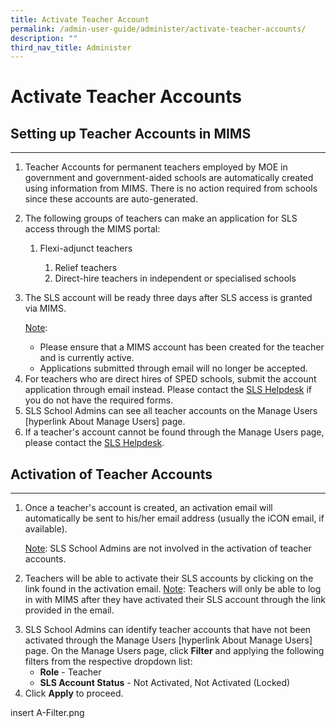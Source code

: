 ```yaml
---
title: Activate Teacher Account
permalink: /admin-user-guide/administer/activate-teacher-accounts/
description: ""
third_nav_title: Administer
---
```

<h1 id="activate-teacher-accounts">Activate Teacher Accounts</h1>
<h2 id="-setting-up-teacher-accounts-in-mims-"><strong>Setting up Teacher Accounts in MIMS</strong></h2>
<hr>
<ol>
<li>Teacher Accounts for permanent teachers employed by MOE in government and government-aided schools are automatically created using information from MIMS. There is no action required from schools since these accounts are auto-generated.</li>
<li><p>The following groups of teachers can make an application for SLS access through the MIMS portal:</p>
<ol>
<li><p>Flexi-adjunct teachers</p>
<ol>
<li>Relief teachers</li>
<li>Direct-hire teachers in independent or specialised schools</li>
</ol>
</li>
</ol>
</li>
<li><p>The SLS account will be ready three days after SLS access is granted via MIMS.</p>
<p> <u>Note</u>: </p>
<ul>
<li>Please ensure that a MIMS account has been created for the teacher and is currently active.</li>
<li>Applications submitted through email will no longer be accepted.</li>
</ul>
</li>
<li>For teachers who are direct hires of SPED schools, submit the account application through email instead. Please contact the <a href="https://www.learning.moe.edu.sg/sls/user-guide/vle/logintroubleshooting/LoginTroubleshooting/ContactSLSHelpdesk.html">SLS Helpdesk</a> if you do not have the required forms.</li>
<li>SLS School Admins can see all teacher accounts on the Manage Users [hyperlink About Manage Users] page.</li>
<li>If a teacher's account cannot be found through the Manage Users page, please contact the <a href="https://www.learning.moe.edu.sg/sls/user-guide/vle/logintroubleshooting/LoginTroubleshooting/ContactSLSHelpdesk.html">SLS Helpdesk</a>.</li>
</ol>
<h2 id="-activation-of-teacher-accounts-"><strong>Activation of Teacher Accounts</strong></h2>
<hr>
<ol>
<li><p>Once a teacher's account is created, an activation email will automatically be sent to his/her email address (usually the iCON email, if available).</p>
<p><u>Note</u>: SLS School Admins are not involved in the activation of teacher accounts.</p>
</li>
<li><p>Teachers will be able to activate their SLS accounts by clicking on the link found in the activation email. 
<u>Note</u>: Teachers will only be able to log in with MIMS after they have activated their SLS account through the link provided in the email.</p>
</li>
<li>SLS School Admins can identify teacher accounts that have not been activated through the Manage Users [hyperlink About Manage Users] page. On the Manage Users page, click <strong>Filter</strong> and applying the following filters from the respective dropdown list: <ul>
<li><strong>Role</strong> - Teacher</li>
<li><strong>SLS Account Status</strong> - Not Activated, Not Activated (Locked)</li>
</ul>
</li>
<li>Click <strong>Apply</strong> to proceed.</li>
</ol>
insert A-Filter.png